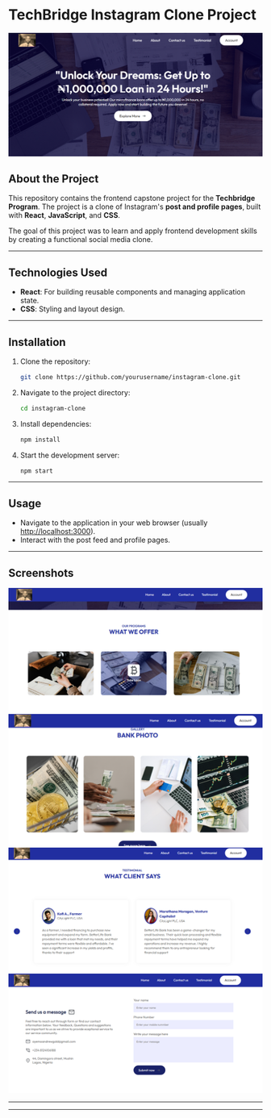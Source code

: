 
# TechBridge Instagram Clone Project

![Project Banner Placeholder](./src/assets/bank-app2.png)


## About the Project

This repository contains the frontend capstone project for the **Techbridge Program**. The project is a clone of Instagram's **post and profile pages**, built with **React**, **JavaScript**, and **CSS**. 

The goal of this project was to learn and apply frontend development skills by creating a functional social media clone. 


---

## Technologies Used

- **React**: For building reusable components and managing application state.
- **CSS**: Styling and layout design.

---

## Installation

1. Clone the repository:

   ```bash
   git clone https://github.com/yourusername/instagram-clone.git
   ```

2. Navigate to the project directory:

   ```bash
   cd instagram-clone
   ```

3. Install dependencies:

   ```bash
   npm install
   ```

4. Start the development server:

   ```bash
   npm start
   ```

---

## Usage

- Navigate to the application in your web browser (usually [http://localhost:3000](http://localhost:3000)).
- Interact with the post feed and profile pages.

---

## Screenshots

![Post Feed Placeholder](./src/assets/bank-app3.png) 
![Post Feed Placeholder](./src/assets/bank-app4.png) 
![Post Feed Placeholder](./src/assets/bank-app5.png) 
![Post Feed Placeholder](./src/assets/bank-app6.png) 

---


 






---

